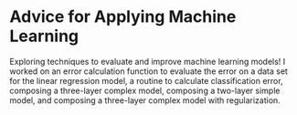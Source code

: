 # Advice for Applying Machine Learning
Exploring techniques to evaluate and improve machine learning models! I worked on an error calculation function to evaluate the error on a data set for the linear regression model, a routine to calculate classification error, composing a three-layer complex model, composing a two-layer simple model, and composing a three-layer complex model with regularization.
